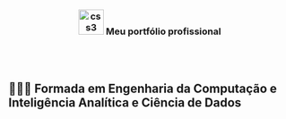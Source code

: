 <div align="center">
<h3><img src="https://i.pinimg.com/originals/e7/26/c7/e726c74ac081eed50feee1433d12c998.gif" alt="css3" width="45"> Meu portfólio profissional
</div>
</br>

</div>
</br>

## 👷🏻‍♀️ Formada em Engenharia da Computação e Inteligência Analítica e Ciência de Dados

<div align="center" style="display: inline_block"></div>
